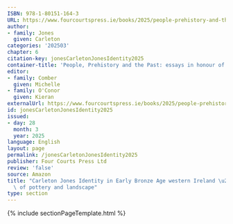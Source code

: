```yaml
---
ISBN: 978-1-80151-164-3
URL: https://www.fourcourtspress.ie/books/2025/people-prehistory-and-the-past
author:
- family: Jones
  given: Carleton
categories: '202503'
chapter: 6
citation-key: jonesCarletonJonesIdentity2025
container-title: 'People, Prehistory and the Past: essays in honour of John Waddell'
editor:
- family: Comber
  given: Michelle
- family: O'Conor
  given: Kieran
externalUrl: https://www.fourcourtspress.ie/books/2025/people-prehistory-and-the-past
id: jonesCarletonJonesIdentity2025
issued:
- day: 28
  month: 3
  year: 2025
language: English
layout: page
permalink: /jonesCarletonJonesIdentity2025
publisher: Four Courts Press Ltd
review: 'false'
source: Amazon
title: "Carleton Jones Identity in Early Bronze Age western Ireland \u2013 a study\
  \ of pottery and landscape"
type: section
---
```

{% include sectionPageTemplate.html %}